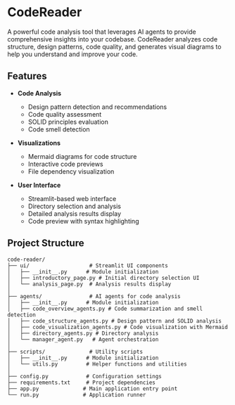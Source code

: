# CodeReader

A powerful code analysis tool that leverages AI agents to provide comprehensive insights into your codebase. CodeReader analyzes code structure, design patterns, code quality, and generates visual diagrams to help you understand and improve your code.

## Features

- **Code Analysis**
  - Design pattern detection and recommendations
  - Code quality assessment
  - SOLID principles evaluation
  - Code smell detection

- **Visualizations**
  - Mermaid diagrams for code structure
  - Interactive code previews
  - File dependency visualization

- **User Interface**
  - Streamlit-based web interface
  - Directory selection and analysis
  - Detailed analysis results display
  - Code preview with syntax highlighting

## Project Structure

```
code-reader/
├── ui/                   # Streamlit UI components
│   ├── __init__.py      # Module initialization
│   ├── introductory_page.py # Initial directory selection UI
│   └── analysis_page.py  # Analysis results display
│
├── agents/               # AI agents for code analysis
│   ├── __init__.py      # Module initialization
│   ├── code_overview_agents.py # Code summarization and smell detection
│   ├── code_structure_agents.py # Design pattern and SOLID analysis
│   ├── code_visualization_agents.py # Code visualization with Mermaid
│   ├── directory_agents.py # Directory analysis
│   └── manager_agent.py   # Agent orchestration
│
├── scripts/              # Utility scripts
│   ├── __init__.py      # Module initialization
│   └── utils.py         # Helper functions and utilities
│
├── config.py            # Configuration settings
├── requirements.txt     # Project dependencies
├── app.py              # Main application entry point
└── run.py              # Application runner
```
